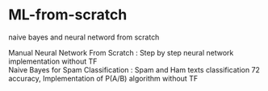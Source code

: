 # ML-from-scratch
naive bayes and neural netword from scratch

Manual Neural Network From Scratch : Step by step neural network implementation without TF <br>
Naive Bayes for Spam Classification : Spam and Ham texts classification 72 accuracy, Implementation of P(A/B) algorithm without TF
